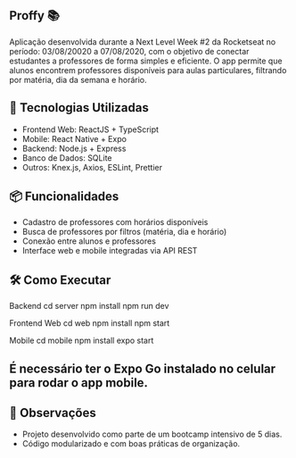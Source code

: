 ## Proffy 📚
Aplicação desenvolvida durante a Next Level Week #2 da Rocketseat no período: 03/08/20020 a 07/08/2020, com o objetivo de conectar estudantes a professores de forma simples e eficiente. O app permite que alunos encontrem professores disponíveis para aulas particulares, filtrando por matéria, dia da semana e horário.
## 🚀 Tecnologias Utilizadas
- Frontend Web: ReactJS + TypeScript
- Mobile: React Native + Expo
- Backend: Node.js + Express
- Banco de Dados: SQLite
- Outros: Knex.js, Axios, ESLint, Prettier
## 📦 Funcionalidades
- Cadastro de professores com horários disponíveis
- Busca de professores por filtros (matéria, dia e horário)
- Conexão entre alunos e professores
- Interface web e mobile integradas via API REST
## 🛠️ Como Executar
Backend
cd server
npm install
npm run dev


Frontend Web
cd web
npm install
npm start


Mobile
cd mobile
npm install
expo start


## É necessário ter o Expo Go instalado no celular para rodar o app mobile.

## 📌 Observações
- Projeto desenvolvido como parte de um bootcamp intensivo de 5 dias.
- Código modularizado e com boas práticas de organização.


